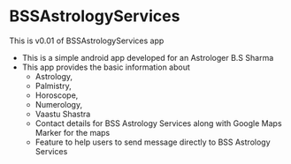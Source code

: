 # BSSAstrologyServices
This is v0.01 of BSSAstrologyServices app

- This is a simple android app developed for an Astrologer B.S Sharma 
- This app provides the basic information about 
    - Astrology, 
    - Palmistry, 
    - Horoscope,
    - Numerology,
    - Vaastu Shastra
    - Contact details for BSS Astrology Services along with Google Maps Marker for the maps
    - Feature to help users to send message directly to BSS Astrology Services
